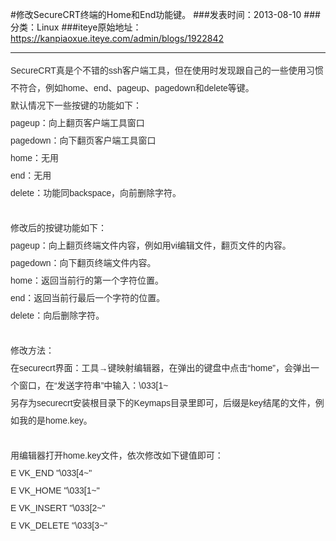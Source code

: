 #修改SecureCRT终端的Home和End功能键。
###发表时间：2013-08-10
###分类：Linux
###iteye原始地址：<a href="https://kanpiaoxue.iteye.com/admin/blogs/1922842" target="_blank">https://kanpiaoxue.iteye.com/admin/blogs/1922842</a>

---

<div class="iteye-blog-content-contain" style="font-size: 14px;">
 <p><span style="color: #2c2c2c; font-family: 宋体, 'Arial Narrow', arial, serif; line-height: 28px;">SecureCRT真是个不错的ssh客户端工具，但在使用时发现跟自己的一些使用习惯不符合，例如home、end、pageup、pagedown和delete等键。</span><br style="padding: 0px; margin: 0px; color: #2c2c2c; font-family: 宋体, 'Arial Narrow', arial, serif; line-height: 28px;"><span style="color: #2c2c2c; font-family: 宋体, 'Arial Narrow', arial, serif; line-height: 28px;">默认情况下一些按键的功能如下：</span><br style="padding: 0px; margin: 0px; color: #2c2c2c; font-family: 宋体, 'Arial Narrow', arial, serif; line-height: 28px;"><span style="color: #2c2c2c; font-family: 宋体, 'Arial Narrow', arial, serif; line-height: 28px;">pageup：向上翻页客户端工具窗口</span><br style="padding: 0px; margin: 0px; color: #2c2c2c; font-family: 宋体, 'Arial Narrow', arial, serif; line-height: 28px;"><span style="color: #2c2c2c; font-family: 宋体, 'Arial Narrow', arial, serif; line-height: 28px;">pagedown：向下翻页客户端工具窗口</span><br style="padding: 0px; margin: 0px; color: #2c2c2c; font-family: 宋体, 'Arial Narrow', arial, serif; line-height: 28px;"><span style="color: #2c2c2c; font-family: 宋体, 'Arial Narrow', arial, serif; line-height: 28px;">home：无用</span><br style="padding: 0px; margin: 0px; color: #2c2c2c; font-family: 宋体, 'Arial Narrow', arial, serif; line-height: 28px;"><span style="color: #2c2c2c; font-family: 宋体, 'Arial Narrow', arial, serif; line-height: 28px;">end：无用</span><br style="padding: 0px; margin: 0px; color: #2c2c2c; font-family: 宋体, 'Arial Narrow', arial, serif; line-height: 28px;"><span style="color: #2c2c2c; font-family: 宋体, 'Arial Narrow', arial, serif; line-height: 28px;">delete：功能同backspace，向前删除字符。</span><br style="padding: 0px; margin: 0px; color: #2c2c2c; font-family: 宋体, 'Arial Narrow', arial, serif; line-height: 28px;"><br style="padding: 0px; margin: 0px; color: #2c2c2c; font-family: 宋体, 'Arial Narrow', arial, serif; line-height: 28px;"><span style="color: #2c2c2c; font-family: 宋体, 'Arial Narrow', arial, serif; line-height: 28px;">修改后的按键功能如下：</span><br style="padding: 0px; margin: 0px; color: #2c2c2c; font-family: 宋体, 'Arial Narrow', arial, serif; line-height: 28px;"><span style="color: #2c2c2c; font-family: 宋体, 'Arial Narrow', arial, serif; line-height: 28px;">pageup：向上翻页终端文件内容，例如用vi编辑文件，翻页文件的内容。</span><br style="padding: 0px; margin: 0px; color: #2c2c2c; font-family: 宋体, 'Arial Narrow', arial, serif; line-height: 28px;"><span style="color: #2c2c2c; font-family: 宋体, 'Arial Narrow', arial, serif; line-height: 28px;">pagedown：向下翻页终端文件内容。</span><br style="padding: 0px; margin: 0px; color: #2c2c2c; font-family: 宋体, 'Arial Narrow', arial, serif; line-height: 28px;"><span style="color: #2c2c2c; font-family: 宋体, 'Arial Narrow', arial, serif; line-height: 28px;">home：返回当前行的第一个字符位置。</span><br style="padding: 0px; margin: 0px; color: #2c2c2c; font-family: 宋体, 'Arial Narrow', arial, serif; line-height: 28px;"><span style="color: #2c2c2c; font-family: 宋体, 'Arial Narrow', arial, serif; line-height: 28px;">end：返回当前行最后一个字符的位置。</span><br style="padding: 0px; margin: 0px; color: #2c2c2c; font-family: 宋体, 'Arial Narrow', arial, serif; line-height: 28px;"><span style="color: #2c2c2c; font-family: 宋体, 'Arial Narrow', arial, serif; line-height: 28px;">delete：向后删除字符。</span><br style="padding: 0px; margin: 0px; color: #2c2c2c; font-family: 宋体, 'Arial Narrow', arial, serif; line-height: 28px;"><br style="padding: 0px; margin: 0px; color: #2c2c2c; font-family: 宋体, 'Arial Narrow', arial, serif; line-height: 28px;"><span style="color: #2c2c2c; font-family: 宋体, 'Arial Narrow', arial, serif; line-height: 28px;">修改方法：</span><br style="padding: 0px; margin: 0px; color: #2c2c2c; font-family: 宋体, 'Arial Narrow', arial, serif; line-height: 28px;"><span style="color: #2c2c2c; font-family: 宋体, 'Arial Narrow', arial, serif; line-height: 28px;">在securecrt界面：工具→键映射编辑器，在弹出的键盘中点击“home”，会弹出一个窗口，在“发送字符串”中输入：\033[1~</span><br style="padding: 0px; margin: 0px; color: #2c2c2c; font-family: 宋体, 'Arial Narrow', arial, serif; line-height: 28px;"><span style="color: #2c2c2c; font-family: 宋体, 'Arial Narrow', arial, serif; line-height: 28px;">另存为securecrt安装根目录下的Keymaps目录里即可，后缀是key结尾的文件，例如我的是home.key。</span><br style="padding: 0px; margin: 0px; color: #2c2c2c; font-family: 宋体, 'Arial Narrow', arial, serif; line-height: 28px;"><br style="padding: 0px; margin: 0px; color: #2c2c2c; font-family: 宋体, 'Arial Narrow', arial, serif; line-height: 28px;"><span style="color: #2c2c2c; font-family: 宋体, 'Arial Narrow', arial, serif; line-height: 28px;">用编辑器打开home.key文件，依次修改如下键值即可：</span><br style="padding: 0px; margin: 0px; color: #2c2c2c; font-family: 宋体, 'Arial Narrow', arial, serif; line-height: 28px;"><span style="color: #2c2c2c; font-family: 宋体, 'Arial Narrow', arial, serif; line-height: 28px;">E VK_END "\033[4~"</span><br style="padding: 0px; margin: 0px; color: #2c2c2c; font-family: 宋体, 'Arial Narrow', arial, serif; line-height: 28px;"><span style="color: #2c2c2c; font-family: 宋体, 'Arial Narrow', arial, serif; line-height: 28px;">E VK_HOME "\033[1~"</span><br style="padding: 0px; margin: 0px; color: #2c2c2c; font-family: 宋体, 'Arial Narrow', arial, serif; line-height: 28px;"><span style="color: #2c2c2c; font-family: 宋体, 'Arial Narrow', arial, serif; line-height: 28px;">E VK_INSERT "\033[2~"</span><br style="padding: 0px; margin: 0px; color: #2c2c2c; font-family: 宋体, 'Arial Narrow', arial, serif; line-height: 28px;"><span style="color: #2c2c2c; font-family: 宋体, 'Arial Narrow', arial, serif; line-height: 28px;">E VK_DELETE "\033[3~"</span></p>
</div>